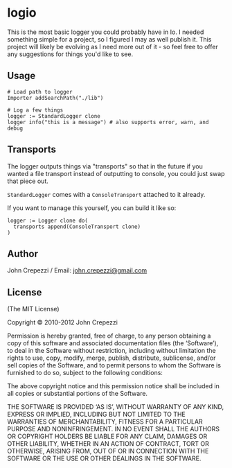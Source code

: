 # logio

This is the most basic logger you could probably have in Io.
I needed something simple for a project, so I figured I may as well publish it.
This project will likely be evolving as I need more out of it - so feel free
to offer any suggestions for things you'd like to see.

## Usage

``` io
# Load path to logger
Importer addSearchPath("./lib")

# Log a few things
logger := StandardLogger clone
logger info("this is a message") # also supports error, warn, and debug
```

## Transports

The logger outputs things via "transports" so that in the future if you
wanted a file transport instead of outputting to console, you could just
swap that piece out.

`StandardLogger` comes with a `ConsoleTransport` attached to it already.

If you want to manage this yourself, you can build it like so:

``` io
logger := Logger clone do(
  transports append(ConsoleTransport clone)
)
```

## Author

John Crepezzi / Email: john.crepezzi@gmail.com

## License

(The MIT License)

Copyright © 2010-2012 John Crepezzi

Permission is hereby granted, free of charge, to any person obtaining a copy of
this software and associated documentation files (the ‘Software’), to deal in
the Software without restriction, including without limitation the rights to
use, copy, modify, merge, publish, distribute, sublicense, and/or sell copies
of the Software, and to permit persons to whom the Software is furnished to do
so, subject to the following conditions:

The above copyright notice and this permission notice shall be included in all
copies or substantial portions of the Software.

THE SOFTWARE IS PROVIDED ‘AS IS’, WITHOUT WARRANTY OF ANY KIND, EXPRESS OR
IMPLIED, INCLUDING BUT NOT LIMITED TO THE WARRANTIES OF MERCHANTABILITY,
FITNESS FOR A PARTICULAR PURPOSE AND NONINFRINGEMENT. IN NO EVENT SHALL THE
AUTHORS OR COPYRIGHT HOLDERS BE LIABLE FOR ANY CLAIM, DAMAGES OR OTHER
LIABILITY, WHETHER IN AN ACTION OF CONTRACT, TORT OR OTHERWISE, ARISING FROM,
OUT OF OR IN CONNECTION WITH THE SOFTWARE OR THE USE OR OTHER DEALINGS IN THE
SOFTWARE.
